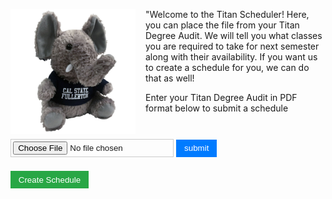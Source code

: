 <div style="overflow:hidden; margin-bottom:1rem;">

  <img src="https://raw.githubusercontent.com/AlexisM21/AlexisM21.github.io/d164b64cd7bc1bfef0d29c37e0cb338af00e27fd/CPSC%20362.jpg" 
       alt="CPSC 362" 
       width="200" 
       style="float:left; margin-right:1rem; margin-bottom:0.5rem;" />
    <p style="margin-bottom:0.5rem;">"Welcome to the Titan Scheduler! Here, you can place the file from your Titan Degree Audit. We will tell you what classes you are required to take for next semester along with their availability. If you want us to create a schedule for you, we can do that as well!</p>
  <div>
    <p style="margin-bottom:0.5rem;">Enter your Titan Degree Audit in PDF format below to submit a schedule</p>

<form id="uploadbanner" method="get" action="currently-in-progress.html" 
      style="display:inline-block; background:none !important; opacity:1 !important; padding:0; margin:0; border:none;">
  <input id="fileupload" type="file" 
         style="opacity:1 !important; background:none !important; border:1px solid #ccc; padding:0.2rem; cursor:pointer;"/>
  <input type="submit" value="submit" 
         style="background-color:#007BFF !important; color:white !important; border:none !important; padding:0.4rem 0.8rem; cursor:pointer;"/>
</form>

<button type="button" 
        style="margin-top:0.5rem; background-color:#28a745 !important; color:white !important; border:none !important; padding:0.4rem 0.8rem; cursor:pointer;">
  Create Schedule
</button>

  </div>

</div>
